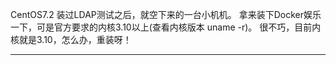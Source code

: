 CentOS7.2 装过LDAP测试之后，就空下来的一台小机机。
拿来装下Docker娱乐一下，可是官方要求的内核3.10以上(查看内核版本 uname -r)。
很不巧，目前内核就是3.10，怎么办，重装呀！

<hr>

